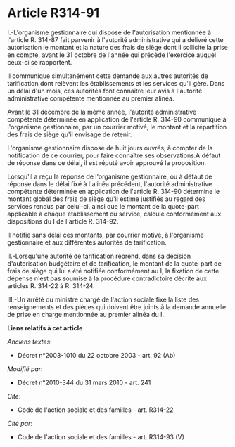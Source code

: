 # Article R314-91

I.-L'organisme gestionnaire qui dispose de l'autorisation mentionnée à l'article R. 314-87 fait parvenir à l'autorité
administrative qui a délivré cette autorisation le montant et la nature des frais de siège dont il sollicite la prise en
compte, avant le 31 octobre de l'année qui précède l'exercice auquel ceux-ci se rapportent. 

Il communique simultanément cette demande aux autres autorités de tarification dont relèvent les établissements et les
services qu'il gère. Dans un délai d'un mois, ces autorités font connaître leur avis à l'autorité administrative compétente
mentionnée au premier alinéa. 

Avant le 31 décembre de la même année, l'autorité administrative compétente déterminée en application de l'article R. 314-90
communique à l'organisme gestionnaire, par un courrier motivé, le montant et la répartition des frais de siège qu'il envisage
de retenir.

L'organisme gestionnaire dispose de huit jours ouvrés, à compter de la notification de ce courrier, pour faire connaître ses
observations.A défaut de réponse dans ce délai, il est réputé avoir approuvé la proposition. 

Lorsqu'il a reçu la réponse de l'organisme gestionnaire, ou à défaut de réponse dans le délai fixé à l'alinéa précédent,
l'autorité administrative compétente déterminée en application de l'article R. 314-90 détermine le montant global des frais
de siège qu'il estime justifiés au regard des services rendus par celui-ci, ainsi que le montant de la quote-part applicable
à chaque établissement ou service, calculé conformément aux dispositions du I de l'article R. 314-92. 

Il notifie sans délai ces montants, par courrier motivé, à l'organisme gestionnaire et aux différentes autorités de
tarification. 

II.-Lorsqu'une autorité de tarification reprend, dans sa décision d'autorisation budgétaire et de tarification, le montant de
la quote-part de frais de siège qui lui a été notifiée conformément au I, la fixation de cette dépense n'est pas soumise à la
procédure contradictoire décrite aux articles R. 314-22 à R. 314-24. 

III.-Un arrêté du ministre chargé de l'action sociale fixe la liste des renseignements et des pièces qui doivent être joints
à la demande annuelle de prise en charge mentionnée au premier alinéa du I.

**Liens relatifs à cet article**

_Anciens textes_:

  - Décret n°2003-1010 du 22 octobre 2003 - art. 92 (Ab)

_Modifié par_:

  - Décret n°2010-344 du 31 mars 2010 - art. 241

_Cite_:

  - Code de l'action sociale et des familles - art. R314-22

_Cité par_:

  - Code de l'action sociale et des familles - art. R314-93 (V)
